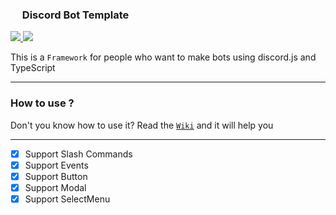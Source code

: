 ### <img src="https://www.svgrepo.com/show/353655/discord-icon.svg" width="15"> Discord Bot Template

<div>
    <a id="TypeScript" href="https://typescriptlang.org/">
        <img src="https://img.shields.io/badge/Language-TypeScript-3178C6?logo=TypeScript&logoColor=white" />
    </a>
    <a id="DiscordJS" href="https://discord.js.org/">
        <img src="https://img.shields.io/badge/Library-DiscordJS-5865F2?logo=discord&logoColor=white" />
    </a>
</div>

<p>This is a <code>Framework</code> for people who want to make bots using discord.js and TypeScript</p>

<hr />

<div>
    <h3>How to use ?</h3>
    <p>Don't you know how to use it? Read the <a id="Wiki" href="https://github.com/dohwi/Discord-Bot-Template/wiki"><code>Wiki</code></a> and it will help you</p>
</div>

<hr/>

- [X] Support Slash Commands
- [X] Support Events
- [X] Support Button 
- [X] Support Modal
- [X] Support SelectMenu
